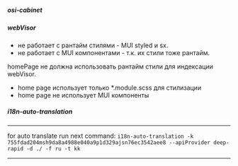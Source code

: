 ##### osi-cabinet

##### webVisor

- не работает с рантайм стилями - MUI styled и sx.
- не работает с MUI компонентами - т.к. их стили тоже рантайм.

homePage не должна использовать рантайм стили для индексации webVisor.

- home page использует только *.module.scss для стилизации
- home page не использует MUI компоненты

##### i18n-auto-translation

***
for auto translate run next command:
```i18n-auto-translation -k 755fdad204msh9da8a4988e040a9p1d329ajsn76ec3542aee8 --apiProvider deep-rapid -d ./ -f ru -t kk```
***
